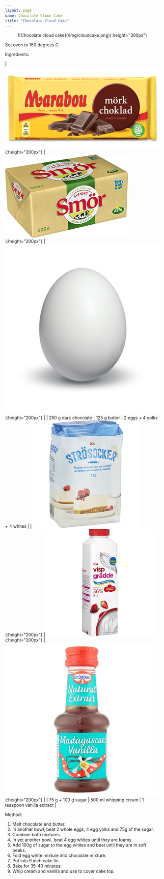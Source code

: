 ```yaml
---
layout: page
name: Chocolate Cloud Cake
title: "Chocolate Cloud Cake"
---
```


<p align="center">![Chocolate cloud cake](/img/cloudcake.png){:height="300px"}</p>

Set oven to 180 degrees C.

Ingredients:

| ![Dark chocolate](/img/dark_chocolate.png){:height="200px"} | ![Butter](/img/butter.png){:height="200px"} | ![Egg](/img/egg.jpg){:height="200px"} |
| 250 g dark chocolate | 125 g butter | 2 eggs + 4 yolks + 4 whites |
| ![Sugar](/img/sugar.jpg){:height="200px"} | ![Cream](/img/cream.jpg){:height="200px"} | ![Vanilla](/img/vanilla.jpg){:height="200px"} |
| 75 g + 100 g sugar | 500 ml whipping cream | 1 teaspoon vanilla extract |

Method:
1. Melt chocolate and butter.
2. In another bowl, beat 2 whole eggs, 4 egg yolks and 75g of the sugar.
3. Combine both mixtures.
4. In yet another bowl, beat 4 egg whites until they are foamy.
5. Add 100g of sugar to the egg whites and beat until they are in soft peaks.
6. Fold egg white mixture into chocolate mixture.
7. Put into 9 inch cake tin.
8. Bake for 35-40 minutes.
9. Whip cream and vanilla and use to cover cake top.
